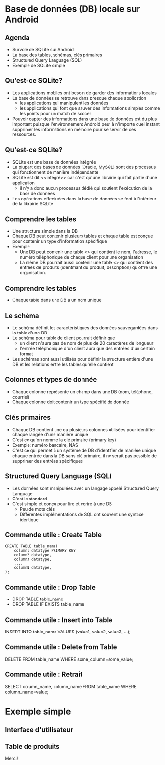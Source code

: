 # Base de données (DB) locale sur Android

## Agenda
- Survole de SQLite sur Android
- La base des tables, schémas, clés primaires
- Structured Query Language (SQL)
- Exemple de SQLite simple

## Qu'est-ce SQLite?

- Les applications mobiles ont besoin de garder des informations locales
- La base de données se retrouve dans presque chaque application
    - les applications qui manipulent les données
    - les applications qui font que sauver des informations simples comme les points pour un match de soccer
- Pouvoir capter des informations dans une base de données est du plus important puisque l'environnement Android peut à n'importe quel instant supprimer les informations en mémoire pour se servir de ces ressources.

## Qu'est-ce SQLite?

- SQLite est une base de données intégrée 
- La plupart des bases de données (Oracle, MySQL) sont des processus qui fonctionnent de manière indépendante
- SQLite est dit <<intégré>> car c'est qu'une librairie qui fait partie d'une application
    - il n'y a donc aucun processus dédié qui soutient l'exécution de la base de données
- Les opérations effectuées dans la base de données se font à l'intérieur de la librairie SQLite

## Comprendre les tables

- Une structure simple dans la DB
- Chaque DB peut contenir plusieurs tables et chaque table est conçue pour contenir un type d'information spécifique
- Exemple
    - Une DB peut contenir une table <<client>> qui contient le nom, l'adresse, le numéro téléphonique de chaque client pour une organisation
    - La même DB pourrait aussi contenir une table <<produits>> qui contient des entrées de produits (identifiant du produit, description) qu'offre une organisation.

## Comprendre les tables

- Chaque table dans une DB a un nom unique

## Le schéma

- Le schéma définit les caractéristiques des données sauvegardées dans la table d'une DB
- Le schéma pour table de client pourrait définir que
    - un client n'aura pas de nom de plus de 20 caractères de longueur
    - l'entrée téléphonique d'un client aura que des entrées d'un certain format
- Les schémas sont aussi utilisés pour définir la structure entière d'une DB et les relations entre les tables qu'elle contient

## Colonnes et types de donnée

- Chaque colonne représente un champ dans une DB (nom, téléphone, courriel)
- Chaque colonne doit contenir un type spécifié de donnée

## Clés primaires

- Chaque DB contient une ou plusieurs colonnes utilisées pour identifier chaque rangée d'une manière unique
- C'est ce qu'on nomme la clé primaire (primary key)
- Exemple: numéro bancaire, NAS
- C'est ce qui permet à un système de DB d'identifier de manière unique chaque entrée dans la DB
sans clé primaire, il ne serait pas possible de supprimer des entrées spécifiques

## Structured Query Language (SQL)

- Les données sont manipulées avec un langage appelé Structured Query Language
- C'est le standard 
- C'est simple et conçu pour lire et écrire à une DB
    - Peu de mots clés
    - Différentes implémentations de SQL ont souvent une syntaxe identique
    
## Commande utile : Create Table

    CREATE TABLE table_name(
        column1 datatype PRIMARY KEY
        column2 datatype,
        column3 datatype,
        ....
        columnN datatype,
    );

## Commande utile : Drop Table

- DROP TABLE table_name
- DROP TABLE IF EXISTS table_name

## Commande utile : Insert into Table

INSERT INTO table_name VALUES (value1, value2, value3, ...);

## Commande utile : Delete from Table

DELETE FROM table_name WHERE some_column=some_value;

## Commande utile : Retrait
SELECT column_name, column_name FROM table_name WHERE column_name=value;

# Exemple simple

## Interface d'utilisateur

## Table de produits

Merci!